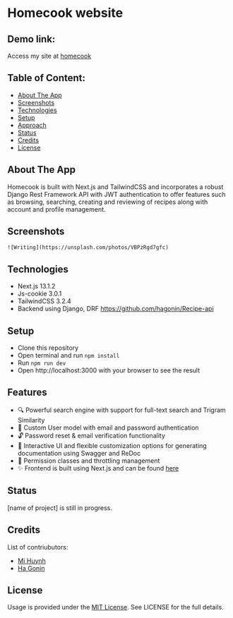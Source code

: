 # Homecook website

## Demo link:
Access my site at [homecook](https://homecook.up.railway.app/)

## Table of Content:

- [About The App](#about-the-app)
- [Screenshots](#screenshots)
- [Technologies](#technologies)
- [Setup](#setup)
- [Approach](#approach)
- [Status](#status)
- [Credits](#credits)
- [License](#license)

## About The App
Homecook is built with Next.js and TailwindCSS and incorporates a robust Django Rest Framework API with JWT authentication to offer features such as browsing, searching, creating and reviewing of recipes along with account and profile management.

## Screenshots

`![Writing](https://unsplash.com/photos/VBPzRgd7gfc)`


## Technologies
- Next.js 13.1.2
- Js-cookie 3.0.1
- TailwindCSS 3.2.4
- Backend using Django, DRF https://github.com/hagonin/Recipe-api

## Setup
- Clone this repository
- Open terminal and run `npm install`
- Run `npm run dev`
- Open http://localhost:3000 with your browser to see the result

## Features
* 🔍 Powerful search engine with support for full-text search and Trigram Similarity
* 🙎 Custom User model with email and password authentication
* 🔓 Password reset & email verification functionality
* 📗 Interactive UI and flexible customization options for generating documentation using Swagger and ReDoc
* 🔑 Permission classes and throttling management 
* ✨ Frontend is built using Next.js and can be found [here](https://homecook.up.railway.app/)

## Status
[name of project] is still in progress.

## Credits
List of contriubutors:
- [Mi Huynh](huynhmi1209@gmail.com)
- [Ha Gonin](goninha@outlook.fr)

## License
Usage is provided under the [MIT License](http://opensource.org/licenses/mit-license.php). See LICENSE for the full details.